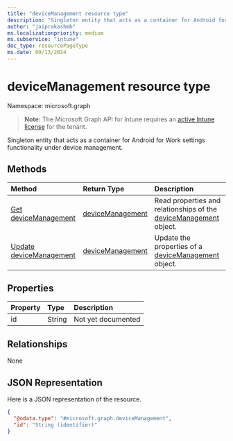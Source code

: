 ```yaml
---
title: "deviceManagement resource type"
description: "Singleton entity that acts as a container for Android for Work settings functionality under device management."
author: "jaiprakashmb"
ms.localizationpriority: medium
ms.subservice: "intune"
doc_type: resourcePageType
ms.date: 09/13/2024
---
```


# deviceManagement resource type

Namespace: microsoft.graph

> **Note:** The Microsoft Graph API for Intune requires an [active Intune license](https://go.microsoft.com/fwlink/?linkid=839381) for the tenant.

Singleton entity that acts as a container for Android for Work settings functionality under device management.

## Methods
|Method|Return Type|Description|
|:---|:---|:---|
|[Get deviceManagement](../api/intune-androidforwork-devicemanagement-get.md)|[deviceManagement](../resources/intune-androidforwork-devicemanagement.md)|Read properties and relationships of the [deviceManagement](../resources/intune-androidforwork-devicemanagement.md) object.|
|[Update deviceManagement](../api/intune-androidforwork-devicemanagement-update.md)|[deviceManagement](../resources/intune-androidforwork-devicemanagement.md)|Update the properties of a [deviceManagement](../resources/intune-androidforwork-devicemanagement.md) object.|

## Properties
|Property|Type|Description|
|:---|:---|:---|
|id|String|Not yet documented|

## Relationships
None

## JSON Representation
Here is a JSON representation of the resource.
<!-- {
  "blockType": "resource",
  "keyProperty": "id",
  "@odata.type": "microsoft.graph.deviceManagement"
}
-->
``` json
{
  "@odata.type": "#microsoft.graph.deviceManagement",
  "id": "String (identifier)"
}
```
